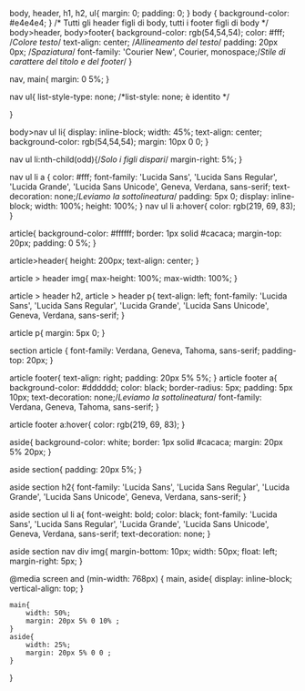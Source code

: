 





body, header, h1, h2, ul{
    margin: 0;
    padding: 0;
}
body {
    background-color: #e4e4e4;
}
/*
Tutti gli header figli di body, tutti i footer figli di body
*/
body>header, body>footer{
    background-color: rgb(54,54,54);
    color: #fff; /*Colore testo*/
    text-align: center; /*Allineamento del testo*/
    padding: 20px 0px; /*Spaziatura*/
    font-family: 'Courier New', Courier, monospace;/*Stile di carattere del titolo e del footer*/
}

nav, main{
    margin: 0 5%;
}

nav ul{
    list-style-type: none; /*list-style: none; è identito */
    
}

body>nav ul li{
    display: inline-block;
    width: 45%;
    text-align: center;
    background-color: rgb(54,54,54);
    margin: 10px 0 0;
}

nav ul li:nth-child(odd){/*Solo i figli dispari*/
    margin-right: 5%;
}

nav ul li a {
    color: #fff;
    font-family: 'Lucida Sans', 'Lucida Sans Regular', 'Lucida Grande', 'Lucida Sans Unicode', Geneva, Verdana, sans-serif;
    text-decoration: none;/*Leviamo la sottolineatura*/
    padding: 5px 0;
    display: inline-block;
    width: 100%;
    height: 100%;
}
nav ul li a:hover{
    color: rgb(219, 69, 83);
}

article{
    background-color: #ffffff;
    border: 1px solid #cacaca;
    margin-top: 20px;
    padding: 0 5%;
}

article>header{
    height: 200px;
    text-align: center;
}

article > header img{
    max-height: 100%;
    max-width: 100%;
}

article > header h2, article > header p{
    text-align: left;
    font-family: 'Lucida Sans', 'Lucida Sans Regular', 'Lucida Grande', 'Lucida Sans Unicode', Geneva, Verdana, sans-serif;
}

article p{
    margin: 5px 0;
}

section article {
    font-family: Verdana, Geneva, Tahoma, sans-serif;
    padding-top: 20px;
}

article footer{
    text-align: right;
    padding: 20px 5% 5%;
}
article footer a{
    background-color: #dddddd;
    color: black;
    border-radius: 5px;
    padding: 5px 10px;
    text-decoration: none;/*Leviamo la sottolineatura*/
    font-family: Verdana, Geneva, Tahoma, sans-serif;
}

article footer a:hover{
    color: rgb(219, 69, 83);
}

aside{
    background-color: white;
    border: 1px solid #cacaca;
    margin: 20px 5% 20px;
}

aside section{
    padding: 20px 5%;
}

aside section h2{
    font-family: 'Lucida Sans', 'Lucida Sans Regular', 'Lucida Grande', 'Lucida Sans Unicode', Geneva, Verdana, sans-serif;
}

aside section ul li a{
    font-weight: bold;
    color: black;
    font-family: 'Lucida Sans', 'Lucida Sans Regular', 'Lucida Grande', 'Lucida Sans Unicode', Geneva, Verdana, sans-serif;
    text-decoration: none;
}

aside section nav div img{
    margin-bottom: 10px;
    width: 50px;
    float: left;
    margin-right: 5px;
}

@media screen and (min-width: 768px) {
    main, aside{
        display: inline-block;
        vertical-align: top;
    }

    main{
        width: 50%;
        margin: 20px 5% 0 10% ;
    }
    aside{
        width: 25%;
        margin: 20px 5% 0 0 ;
    }
}